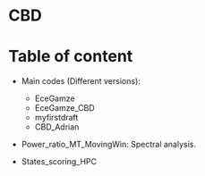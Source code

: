 # CBD

# Table of content

 * Main codes (Different versions):
   * EceGamze 
   * EceGamze_CBD
   * myfirstdraft
   * CBD_Adrian
 
 * Power_ratio_MT_MovingWin: Spectral analysis.  
 * States_scoring_HPC


  
 
